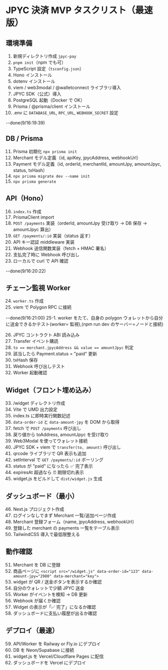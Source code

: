 # JPYC 決済 MVP タスクリスト（最速版）

## 環境準備

1. 新規ディレクトリ作成 `jpyc-pay`
2. `pnpm init`（npm でも可）
3. TypeScript 設定（`tsconfig.json`）
4. Hono インストール
5. dotenv インストール
6. viem / web3modal / @walletconnect ライブラリ導入
7. JPYC SDK（公式）導入
8. PostgreSQL 起動（Docker で OK）
9. Prisma / @prisma/client インストール
10. .env に `DATABASE_URL`, `RPC_URL`, `WEBHOOK_SECRET` 設定

--done(9/16:19:39)

## DB / Prisma

11. Prisma 初期化 `npx prisma init`
12. Merchant モデル定義（id, apiKey, jpycAddress, webhookUrl）
13. Payment モデル定義（id, orderId, merchantId, amountJpy, amountJpyc, status, txHash）
14. `npx prisma migrate dev --name init`
15. `npx prisma generate`

## API（Hono）

16. `index.ts` 作成
17. PrismaClient import
18. `POST /payments` 実装（orderId, amountJpy 受け取り → DB 保存 → amountJpyc 算出）
19. `GET /payments/:id` 実装（status 返す）
20. API キー認証 middleware 実装
21. Webhook 送信関数実装（fetch + HMAC 署名）
22. 支払完了時に Webhook 呼び出し
23. ローカルで curl で API 確認

--done(9/16:20:22)

## チェーン監視 Worker

24. `worker.ts` 作成
25. viem で Polygon RPC に接続

--done(9/16:21:00)
25-1. worker をたて、自身の polygon ウォレットから自分に送金できるかテスト(worker= 監視),(npm run dev のサーバー=ノードと接続)

26. JPYC コントラクト ABI 読み込み
27. Transfer イベント購読
28. `to == merchant.jpycAddress && value == amountJpyc` 判定
29. 該当したら Payment.status = "paid" 更新
30. txHash 保存
31. Webhook 呼び出しテスト
32. Worker 起動確認

## Widget（フロント埋め込み）

33. /widget ディレクトリ作成
34. Vite で UMD 出力設定
35. index.ts に即時実行関数記述
36. `data-order-id` と `data-amount-jpy` を DOM から取得
37. fetch で `POST /payments` 呼び出し
38. 戻り値から toAddress, amountJpyc を受け取り
39. Web3Modal を使ってウォレット接続
40. JPYC SDK + viem で `transfer(to, amount)` 呼び出し
41. qrcode ライブラリで QR 表示も追加
42. setInterval で `GET /payments/:id` ポーリング
43. status が "paid" になったら ✅ 完了表示
44. expiresAt 超過なら ⏰ 期限切れ表示
45. widget.js をビルドして `dist/widget.js` 生成

## ダッシュボード（最小）

46. Next.js プロジェクト作成
47. ログインなしでまず Merchant 一覧/追加ページ作成
48. Merchant 登録フォーム（name, jpycAddress, webhookUrl）
49. 登録した merchant の payments 一覧をテーブル表示
50. TailwindCSS 導入で最低限整える

## 動作確認

51. Merchant を DB に登録
52. 商品ページに `<script src="/widget.js" data-order-id="123" data-amount-jpy="2980" data-merchant="key">`
53. widget が QR / 送金ボタンを表示するか確認
54. 自分のウォレットで少額 JPYC 送金
55. Worker がイベントを検知 → DB 更新
56. Webhook が届くか確認
57. Widget の表示が「✅ 完了」になるか確認
58. ダッシュボードに支払い履歴が出るか確認

## デプロイ（最速）

59. API/Worker を Railway or Fly.io にデプロイ
60. DB を Neon/Supabase に接続
61. widget.js を Vercel/Cloudflare Pages に配信
62. ダッシュボードを Vercel にデプロイ
